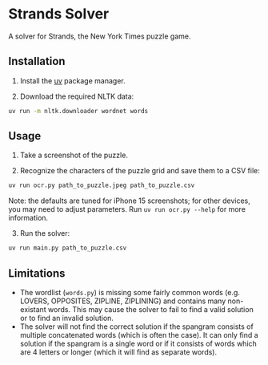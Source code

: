 # Strands Solver

A solver for Strands, the New York Times puzzle game.

## Installation

1. Install the [uv](https://docs.astral.sh/uv/) package manager.

2. Download the required NLTK data:

```bash
uv run -m nltk.downloader wordnet words
```

## Usage

1. Take a screenshot of the puzzle.

2. Recognize the characters of the puzzle grid and save them to a CSV file:

```bash
uv run ocr.py path_to_puzzle.jpeg path_to_puzzle.csv
```

Note: the defaults are tuned for iPhone 15 screenshots; for other devices, you may need to adjust parameters. Run `uv run ocr.py --help` for more information.

3. Run the solver:

```bash
uv run main.py path_to_puzzle.csv
```

## Limitations

- The wordlist (`words.py`) is missing some fairly common words (e.g. LOVERS, OPPOSITES, ZIPLINE, ZIPLINING) and contains many non-existant words. This may cause the solver to fail to find a valid solution or to find an invalid solution.
- The solver will not find the correct solution if the spangram consists of multiple concatenated words (which is often the case). It can only find a solution if the spangram is a single word or if it consists of words which are 4 letters or longer (which it will find as separate words).
